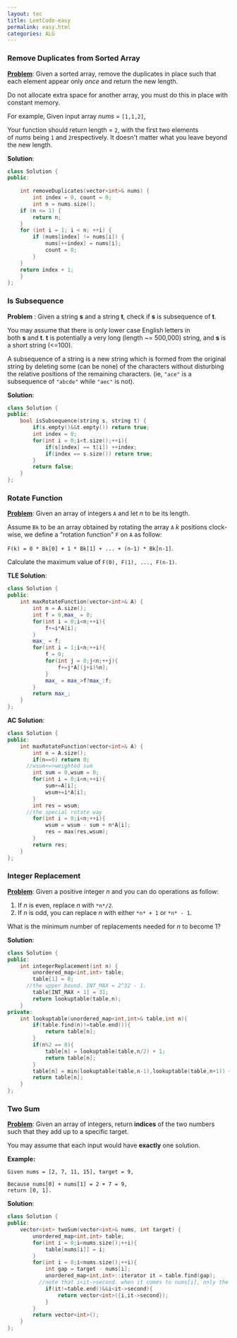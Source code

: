 ```yaml
---
layout: tec
title: LeetCode-easy
permalink: easy.html
categories: ALG
---
```


### Remove Duplicates from Sorted Array

**[Problem](https://leetcode.com/problems/remove-duplicates-from-sorted-array/)**: Given a sorted array, remove the duplicates in place such that each element appear only *once* and return the new length.

Do not allocate extra space for another array, you must do this in place with constant memory.

For example,
Given input array *nums* = `[1,1,2]`,

Your function should return length = `2`, with the first two elements of *nums* being `1` and `2`respectively. It doesn't matter what you leave beyond the new length.

**Solution**:

```cpp
class Solution {
public:
    
    int removeDuplicates(vector<int>& nums) {
        int index = 0, count = 0;
        int n = nums.size();
	if (n <= 1) {
		return n;
	}
	for (int i = 1; i < n; ++i) {
		if (nums[index] != nums[i]) {
			nums[++index] = nums[i];
			count = 0;
		}
	}
	return index + 1;
    }
};
```

### Is Subsequence

**Problem** : Given a string **s** and a string **t**, check if **s** is subsequence of **t**.

You may assume that there is only lower case English letters in both **s** and **t**. **t** is potentially a very long (length ~= 500,000) string, and **s** is a short string (<=100).

A subsequence of a string is a new string which is formed from the original string by deleting some (can be none) of the characters without disturbing the relative positions of the remaining characters. (ie, `"ace"` is a subsequence of `"abcde"` while `"aec"` is not).

**Solution**: 

```cpp
class Solution {
public:
    bool isSubsequence(string s, string t) {
        if(s.empty()&&t.empty()) return true;
        int index = 0;
        for(int i = 0;i<t.size();++i){
            if(s[index] == t[i]) ++index;
            if(index == s.size()) return true;
        }
        return false;
    }
};
```

### Rotate Function

**[Problem](https://leetcode.com/contest/4/problems/rotate-function/)**: Given an array of integers `A` and let *n* to be its length.

Assume `Bk` to be an array obtained by rotating the array `A` *k* positions clock-wise, we define a "rotation function" `F` on `A` as follow:

`F(k) = 0 * Bk[0] + 1 * Bk[1] + ... + (n-1) * Bk[n-1]`.

Calculate the maximum value of `F(0), F(1), ..., F(n-1)`.

**TLE Solution**: 

```cpp
class Solution {
public:
    int maxRotateFunction(vector<int>& A) {
        int n = A.size();
        int f = 0,max_ = 0;
        for(int i = 0;i<n;++i){
            f+=i*A[i];
        }       
        max_ = f;
        for(int i = 1;i<n;++i){
            f = 0;
            for(int j = 0;j<n;++j){
                f+=j*A[(j+i)%n];
            }
            max_ = max_>f?max_:f;
        }
        return max_;
    }
};
```

**AC Solution**:

```cpp
class Solution {
public:
    int maxRotateFunction(vector<int>& A) {
        int n = A.size();
        if(n==0) return 0;
      //wsum<=>weighted sum
        int sum = 0,wsum = 0;
        for(int i = 0;i<n;++i){
            sum+=A[i];
            wsum+=i*A[i];
        }
        int res = wsum;
      //the special rotate way
        for(int i = 0;i<n;++i){
            wsum = wsum - sum + n*A[i];
            res = max(res,wsum);
        }
        return res;
    }
};
```



### Integer Replacement

**[Problem](https://leetcode.com/contest/4/problems/integer-replacement/)**: Given a positive integer *n* and you can do operations as follow:

1. If *n* is even, replace *n* with `*n*/2`.
2. If *n* is odd, you can replace *n* with either `*n* + 1` or `*n* - 1`.

What is the minimum number of replacements needed for *n* to become 1?

**Solution**:

```cpp
class Solution {
public:
    int integerReplacement(int n) {
        unordered_map<int,int> table;
        table[1] = 0;
      //the upper bound. INT_MAX = 2^32 - 1.
        table[INT_MAX + 1] = 31;
        return lookuptable(table,n);
    }
private:
    int lookuptable(unordered_map<int,int>& table,int n){
        if(table.find(n)!=table.end()){
            return table[n];
        }
        if(n%2 == 0){
            table[n] = lookuptable(table,n/2) + 1;
            return table[n];
        }
        table[n] = min(lookuptable(table,n-1),lookuptable(table,n+1)) + 1;
        return table[n];
    }
};
```



### Two Sum

**[Problem](https://leetcode.com/problems/two-sum/)**: Given an array of integers, return **indices** of the two numbers such that they add up to a specific target.

You may assume that each input would have **exactly** one solution.

**Example:**

```
Given nums = [2, 7, 11, 15], target = 9,

Because nums[0] + nums[1] = 2 + 7 = 9,
return [0, 1].
```

**Solution**:

```cpp
class Solution {
public:
    vector<int> twoSum(vector<int>& nums, int target) {
        unordered_map<int,int> table;
        for(int i = 0;i<nums.size();++i){
            table[nums[i]] = i;
        }
        for(int i = 0;i<nums.size();++i){
            int gap = target - nums[i];
            unordered_map<int,int>::iterator it = table.find(gap);
          //note that i<it->second. when it comes to nums[i], only the numbers after it should be searched.
            if(it!=table.end()&&i<it->second){
                return vector<int>({i,it->second});
            }
        }
        return vector<int>();
    }
};
```

